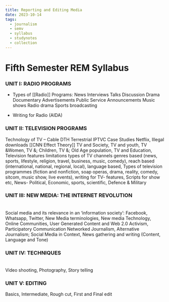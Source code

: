 ```yaml
---
title: Reporting and Editing Media
date: 2023-10-14
tags:
  - journalism
  - semv
  - syllabus
  - studynotes
  - collection
---
```

# Fifth Semester REM Syllabus
### UNIT I: RADIO PROGRAMS   
- Types of [[Radio]] Programs:
	News
	Interviews
	Talks
	Discussion
	Drama
	Documentary
	Advertisements
	Public Service Announcements
	Music shows
	Radio drama 
	Sports broadcasting 
	
- Writing for Radio (AIDA)

### UNIT II: TELEVISION PROGRAMS
Technology of TV – 
	Cable 
	DTH
	Terrestrial
	IPTVC
Case Studies 
	Netflix, Illegal downloads
[[CNN Effect Theory]]
TV and Society, 
TV and youth, 
TV &Women, 
TV &; Children, 
TV &; Old Age population, 
TV and Education,
Television 
	features 
	limitations
	types of TV channels 
		genres based (news, sports, lifestyle, religion, travel, business, music, comedy), 
		reach based (international, national, regional, local), language based, 
	Types of television programmes
	(fiction and nonfiction, soap operas, drama, reality, comedy, sitcom, music show, live events), 
writing for TV- features, Scripts for show etc, News- Political, Economic, sports, scientific, Defence & Military

### UNIT III: NEW MEDIA: THE INTERNET REVOLUTION                                  
Social media and its relevance in an ‘information society’: Facebook, Whatsapp, Twitter, 
New Media terminologies, 
New media Technology, 
Online Communities, 
User Generated Content and Web 2.0 Activism, 
Participatory Communication 
Networked Journalism, Alternative Journalism; 
Social Media in Context, 
News gathering and writing (Content, Language and Tone)

### UNIT IV: TECHNIQUES                                                                                        
Video shooting, Photography, Story telling

### UNIT V: EDITING 
Basics, Intermediate, Rough cut, First and Final edit